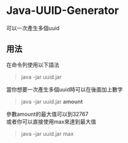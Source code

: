 # Java-UUID-Generator
可以一次產生多個uuid
## 用法
在命令列使用以下語法
>java -jar uuid.jar
<p>
  當你想要一次產生多個uuid時可以在後面加上數字
</p>

>java -jar uuid.jar **amount**

<p>
 參數amount的最大值可以到32767<br>
  或者你可以直接使用max來達到最大值
</p>

>java -jar uuid.jar max
